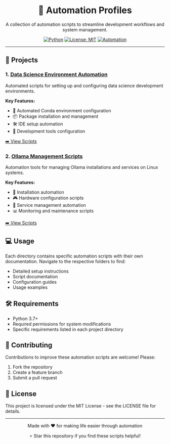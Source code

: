 <div align="center">

# 🤖 Automation Profiles

A collection of automation scripts to streamline development workflows and system management.

[![Python](https://img.shields.io/badge/python-3.11-blue.svg)](https://www.python.org/downloads/)
[![License: MIT](https://img.shields.io/badge/License-MIT-green.svg)](https://opensource.org/licenses/MIT)
[![Automation](https://img.shields.io/badge/Automation-Scripts-orange)](https://github.com/bhumukul-raj/automate_profiles)

</div>

---

## 🚀 Projects

### 1. [Data Science Environment Automation](./dsi-config/)

Automated scripts for setting up and configuring data science development environments.

**Key Features:**
- 🐍 Automated Conda environment configuration
- 📦 Package installation and management
- 🛠️ IDE setup automation
- 🔧 Development tools configuration

[➡️ View Scripts](./dsi-config/README.md)

### 2. [Ollama Management Scripts](./ollama/)

Automation tools for managing Ollama installations and services on Linux systems.

**Key Features:**
- 🚀 Installation automation
- 🎮 Hardware configuration scripts
- 🔄 Service management automation
- 📊 Monitoring and maintenance scripts

[➡️ View Scripts](./ollama/README.md)

## 💻 Usage

Each directory contains specific automation scripts with their own documentation. Navigate to the respective folders to find:
- Detailed setup instructions
- Script documentation
- Configuration guides
- Usage examples

## 🛠️ Requirements

- Python 3.7+
- Required permissions for system modifications
- Specific requirements listed in each project directory

## 🤝 Contributing

Contributions to improve these automation scripts are welcome! Please:
1. Fork the repository
2. Create a feature branch
3. Submit a pull request

## 📝 License

This project is licensed under the MIT License - see the LICENSE file for details.

---

<div align="center">

Made with ❤️ for making life easier through automation

⭐ Star this repository if you find these scripts helpful!

</div>
